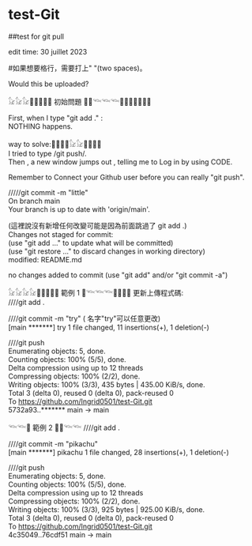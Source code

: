 # test-Git

##test for git pull

edit time: 30 juillet 2023

#如果想要格行，需要打上"  "(two spaces)。

Would this be uploaded?

𓃠𓃠𓃠🐳🐳🌌🌌🐳 初始問題 🐳🐳𓆝𓆝𓆝🐳🐳🐳🌌🌌🐳🐳

First, when I type "git add ." :  
NOTHING happens.  


way to solve:🐳🐳🐳🐳𓃠𓃠🐳🐳🐳🐳  
I tried to type /git push/.  
Then , a new window jumps out , telling me to Log in by using CODE.  

Remember to Connect your Github user before you can really "git push".    


/////git commit -m "little"  
On branch main  
Your branch is up to date with 'origin/main'.  

(這裡說沒有新增任何改變可能是因為前面跳過了 git add .)  
Changes not staged for commit:  
  (use "git add <file>..." to update what will be committed)  
  (use "git restore <file>..." to discard changes in working directory)  
        modified:   README.md  

no changes added to commit (use "git add" and/or "git commit -a")        

𓃠𓃠𓃠𓃠🐳🐳🐳🌌🐳 範例 1 🐳𓆝𓆝𓆝🐳🐳🐳🐳
更新上傳程式碼:  
////git add .

////git commit -m "try" ( 名字"try"可以任意更改)  
[main *******] try
 1 file changed, 11 insertions(+), 1 deletion(-)    

////git push  
Enumerating objects: 5, done.  
Counting objects: 100% (5/5), done.  
Delta compression using up to 12 threads  
Compressing objects: 100% (2/2), done.  
Writing objects: 100% (3/3), 435 bytes | 435.00 KiB/s, done.  
Total 3 (delta 0), reused 0 (delta 0), pack-reused 0  
To https://github.com/Ingrid0501/test-Git.git  
   5732a93..*******  main -> main      

𓆝𓆝🐳 範例 2 🐳🌌𓆝𓆝
////git add .  

////git commit -m "pikachu"  
[main *******] pikachu
 1 file changed, 28 insertions(+), 1 deletion(-)  

////git push  
Enumerating objects: 5, done.  
Counting objects: 100% (5/5), done.  
Delta compression using up to 12 threads  
Compressing objects: 100% (2/2), done.  
Writing objects: 100% (3/3), 925 bytes | 925.00 KiB/s, done.  
Total 3 (delta 0), reused 0 (delta 0), pack-reused 0  
To https://github.com/Ingrid0501/test-Git.git  
   4c35049..76cdf51  main -> main  
